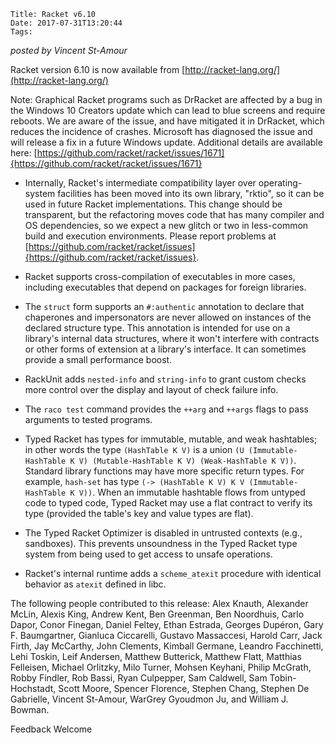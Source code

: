     Title: Racket v6.10
    Date: 2017-07-31T13:20:44
    Tags:

*posted by Vincent St-Amour*

Racket version 6.10 is now available from [http://racket-lang.org/](http://racket-lang.org/)

Note: Graphical Racket programs such as DrRacket are affected by a bug in the Windows 10 Creators update which can lead to blue screens and require reboots. We are aware of the issue, and have mitigated it in DrRacket, which reduces the incidence of crashes. Microsoft has diagnosed the issue and will release a fix in a future Windows update.
Additional details are available here:
    [https://github.com/racket/racket/issues/1671]{https://github.com/racket/racket/issues/1671}

* Internally, Racket's intermediate compatibility layer over operating-system facilities has been moved into its own library, "rktio", so it can be used in future Racket implementations. This change should be transparent, but the refactoring moves code that has many compiler and OS dependencies, so we expect a new glitch or two in less-common build and execution environments. Please report problems at [https://github.com/racket/racket/issues]{https://github.com/racket/racket/issues}.

* Racket supports cross-compilation of executables in more cases, including executables that depend on packages for foreign libraries.

* The `struct` form supports an `#:authentic` annotation to declare that chaperones and impersonators are never allowed on instances of the declared structure type. This annotation is intended for use on a library's internal data structures, where it won't interfere with contracts or other forms of extension at a library's interface. It can sometimes provide a small performance boost.

* RackUnit adds `nested-info` and `string-info` to grant custom checks more control over the display and layout of check failure info.

* The `raco test` command provides the `++arg` and `++args` flags to pass arguments to tested programs.

* Typed Racket has types for immutable, mutable, and weak hashtables; in other words the type `(HashTable K V)` is a union `(U (Immutable-HashTable K V) (Mutable-HashTable K V) (Weak-HashTable K V))`. Standard library functions may have more specific return types. For example, `hash-set` has type `(-> (HashTable K V) K V (Immutable-HashTable K V))`.  When an immutable hashtable flows from untyped code to typed code, Typed Racket may use a flat contract to verify its type (provided the table's key and value types are flat).

* The Typed Racket Optimizer is disabled in untrusted contexts (e.g., sandboxes). This prevents unsoundness in the Typed Racket type system from being used to get access to unsafe operations.

* Racket's internal runtime adds a `scheme_atexit` procedure with identical behavior as `atexit` defined in libc.

The following people contributed to this release:
Alex Knauth, Alexander McLin, Alexis King, Andrew Kent, Ben Greenman, Ben Noordhuis, Carlo Dapor, Conor Finegan, Daniel Feltey, Ethan Estrada, Georges Dupéron, Gary F. Baumgartner, Gianluca Ciccarelli, Gustavo Massaccesi, Harold Carr, Jack Firth, Jay McCarthy, John Clements, Kimball Germane, Leandro Facchinetti, Lehi Toskin, Leif Andersen, Matthew Butterick, Matthew Flatt, Matthias Felleisen, Michael Orlitzky, Milo Turner, Mohsen Keyhani, Philip McGrath, Robby Findler, Rob Bassi, Ryan Culpepper, Sam Caldwell, Sam Tobin-Hochstadt, Scott Moore, Spencer Florence, Stephen Chang, Stephen De Gabrielle, Vincent St-Amour, WarGrey Gyoudmon Ju, and William J. Bowman.

Feedback Welcome

<!-- more -->

